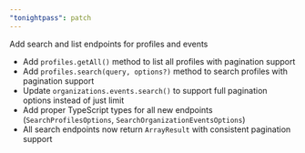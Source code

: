 ```yaml
---
"tonightpass": patch
---
```


Add search and list endpoints for profiles and events

- Add `profiles.getAll()` method to list all profiles with pagination support
- Add `profiles.search(query, options?)` method to search profiles with pagination support
- Update `organizations.events.search()` to support full pagination options instead of just limit
- Add proper TypeScript types for all new endpoints (`SearchProfilesOptions`, `SearchOrganizationEventsOptions`)
- All search endpoints now return `ArrayResult` with consistent pagination support
